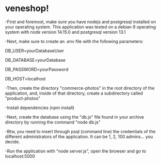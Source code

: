 # veneshop!

-First and foremost, make sure you have nodejs and postgresql installed on your operating system. This application was tested 
on a debian 9 operating system with node version 14.15.0 and postgresql version 13.1

-Next, make sure to create an .env file with the following parameters:

DB_USER=yourDatabaseUser

DB_DATABASE=yourDatabase

DB_PASSWORD=yourPassword

DB_HOST=localhost

-Then, create the directory "commerce-photos" in the root directory of the application, and, inside of that directory, create a subdirectory 
called "product-photos"

-Install dependencies (npm install)

-Next, create the database using the "db.js" file found in your archive directory by running the command "node db.js"

-Btw, you need to insert through psql (command line) the credentials of the different administrators of the application. 
It can be 1, 2, 100 admins... you decide.

-Run the application with "node server.js", open the browser and go to localhost:5000
